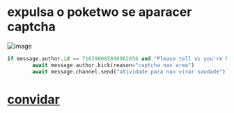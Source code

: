 # expulsa o poketwo se aparacer captcha

![image](https://github.com/user-attachments/assets/98bbc38b-93c7-40db-b3f0-5f75dad7d8fb)
```python
if message.author.id == 716390085896962058 and "Please tell us you're human!" in message.content:
        await message.author.kick(reason="captcha nas area")
        await message.channel.send("atividade para nao virar saudade"))
```
# [convidar](https://discord.com/oauth2/authorize?client_id=1299729270498656296 "convidar")
